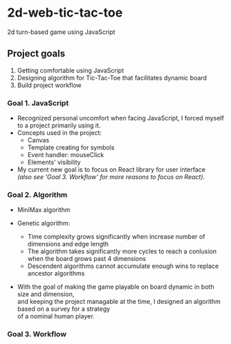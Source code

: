 # 2d-web-tic-tac-toe
2d turn-based game using JavaScript

## Project goals
1. Getting comfortable using JavaScript
2. Designing algorithm for Tic-Tac-Toe that facilitates dynamic board
3. Build project workflow

### Goal 1. JavaScript
- Recognized personal uncomfort when facing JavaScript, I forced myself to a project primarily using it.
- Concepts used in the project:
  - Canvas
  - Template creating for symbols
  - Event handler: mouseClick
  - Elements' visibility
- My current new goal is to focus on React library for user interface  
*(also see 'Goal 3. Workflow' for more reasons to focus on React)*.

### Goal 2. Algorithm
- MiniMax algorithm
- Genetic algorithm:
  - Time complexity grows significantly when increase number of dimensions and edge length  
  - The algorithm takes significantly more cycles to reach a conlusion when the board grows past 4 dimensions 
  - Descendent algorithms cannot accumulate enough wins to replace ancestor algorithms

- With the goal of making the game playable on board dynamic in both size and dimension,  
and keeping the project managable at the time, I designed an algorithm based on a survey for a strategy  
of a nominal human player.

### Goal 3. Workflow
